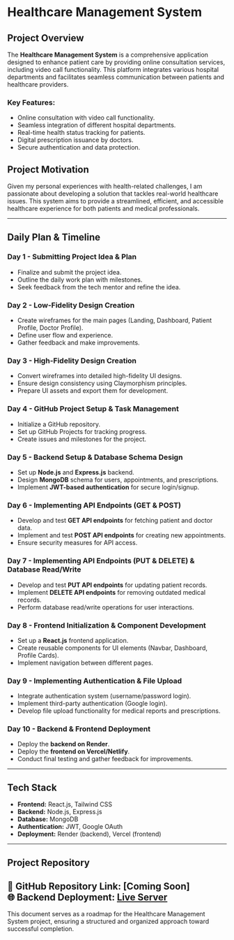 # Healthcare Management System  

## **Project Overview**  
The **Healthcare Management System** is a comprehensive application designed to enhance patient care by providing online consultation services, including video call functionality. This platform integrates various hospital departments and facilitates seamless communication between patients and healthcare providers.  

### **Key Features:**  
- Online consultation with video call functionality.  
- Seamless integration of different hospital departments.  
- Real-time health status tracking for patients.  
- Digital prescription issuance by doctors.  
- Secure authentication and data protection.  

## **Project Motivation**  
Given my personal experiences with health-related challenges, I am passionate about developing a solution that tackles real-world healthcare issues. This system aims to provide a streamlined, efficient, and accessible healthcare experience for both patients and medical professionals.  

---

## **Daily Plan & Timeline**  

### **Day 1 - Submitting Project Idea & Plan**  
- Finalize and submit the project idea.  
- Outline the daily work plan with milestones.  
- Seek feedback from the tech mentor and refine the idea.  

### **Day 2 - Low-Fidelity Design Creation**  
- Create wireframes for the main pages (Landing, Dashboard, Patient Profile, Doctor Profile).  
- Define user flow and experience.  
- Gather feedback and make improvements.  

### **Day 3 - High-Fidelity Design Creation**  
- Convert wireframes into detailed high-fidelity UI designs.  
- Ensure design consistency using Claymorphism principles.  
- Prepare UI assets and export them for development.  

### **Day 4 - GitHub Project Setup & Task Management**  
- Initialize a GitHub repository.  
- Set up GitHub Projects for tracking progress.  
- Create issues and milestones for the project.  

### **Day 5 - Backend Setup & Database Schema Design**  
- Set up **Node.js** and **Express.js** backend.  
- Design **MongoDB** schema for users, appointments, and prescriptions.  
- Implement **JWT-based authentication** for secure login/signup.  

### **Day 6 - Implementing API Endpoints (GET & POST)**  
- Develop and test **GET API endpoints** for fetching patient and doctor data.  
- Implement and test **POST API endpoints** for creating new appointments.  
- Ensure security measures for API access.  

### **Day 7 - Implementing API Endpoints (PUT & DELETE) & Database Read/Write**  
- Develop and test **PUT API endpoints** for updating patient records.  
- Implement **DELETE API endpoints** for removing outdated medical records.  
- Perform database read/write operations for user interactions.  

### **Day 8 - Frontend Initialization & Component Development**  
- Set up a **React.js** frontend application.  
- Create reusable components for UI elements (Navbar, Dashboard, Profile Cards).  
- Implement navigation between different pages.  

### **Day 9 - Implementing Authentication & File Upload**  
- Integrate authentication system (username/password login).  
- Implement third-party authentication (Google login).  
- Develop file upload functionality for medical reports and prescriptions.  

### **Day 10 - Backend & Frontend Deployment**  
- Deploy the **backend on Render**.  
- Deploy the **frontend on Vercel/Netlify**.  
- Conduct final testing and gather feedback for improvements.  

---

## **Tech Stack**  
- **Frontend:** React.js, Tailwind CSS  
- **Backend:** Node.js, Express.js  
- **Database:** MongoDB  
- **Authentication:** JWT, Google OAuth  
- **Deployment:** Render (backend), Vercel (frontend)  

---

## **Project Repository**  
📌 GitHub Repository Link: **[Coming Soon]**  
🌐 Backend Deployment: **[Live Server](https://s65-hemasri-capstone-medinest-3.onrender.com)**
---

This document serves as a roadmap for the Healthcare Management System project, ensuring a structured and organized approach toward successful completion. 

